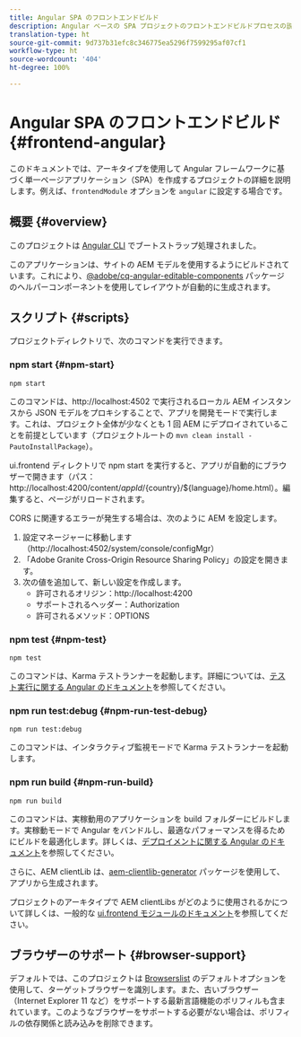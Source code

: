 ```yaml
---
title: Angular SPA のフロントエンドビルド
description: Angular ベースの SPA プロジェクトのフロントエンドビルドプロセスの説明
translation-type: ht
source-git-commit: 9d737b31efc8c346775ea5296f7599295af07cf1
workflow-type: ht
source-wordcount: '404'
ht-degree: 100%

---
```



# Angular SPA のフロントエンドビルド {#frontend-angular}

このドキュメントでは、アーキタイプを使用して Angular フレームワークに基づく単一ページアプリケーション（SPA）を作成するプロジェクトの詳細を説明します。例えば、`frontendModule` オプションを `angular` に設定する場合です。

## 概要 {#overview}

このプロジェクトは [Angular CLI](https://github.com/angular/angular-cli) でブートストラップ処理されました。

このアプリケーションは、サイトの AEM モデルを使用するようにビルドされています。これにより、[@adobe/cq-angular-editable-components](https://www.npmjs.com/package/@adobe/cq-angular-editable-components) パッケージのヘルパーコンポーネントを使用してレイアウトが自動的に生成されます。

## スクリプト {#scripts}

プロジェクトディレクトリで、次のコマンドを実行できます。

### npm start {#npm-start}

```
npm start
```

このコマンドは、http://localhost:4502 で実行されるローカル AEM インスタンスから JSON モデルをプロキシすることで、アプリを開発モードで実行します。これは、プロジェクト全体が少なくとも 1 回 AEM にデプロイされていることを前提としています（プロジェクトルートの `mvn clean install -PautoInstallPackage`）。

ui.frontend ディレクトリで npm start を実行すると、アプリが自動的にブラウザーで開きます（パス：http://localhost:4200/content/${appId}/${country}/${language}/home.html）。編集すると、ページがリロードされます。

CORS に関連するエラーが発生する場合は、次のように AEM を設定します。

1. 設定マネージャーに移動します（http://localhost:4502/system/console/configMgr）
1. 「Adobe Granite Cross-Origin Resource Sharing Policy」の設定を開きます。
1. 次の値を追加して、新しい設定を作成します。
   * 許可されるオリジン：http://localhost:4200
   * サポートされるヘッダー：Authorization
   * 許可されるメソッド：OPTIONS

### npm test {#npm-test}

```shell
npm test
```

このコマンドは、Karma テストランナーを起動します。詳細については、[テスト実行に関する Angular のドキュメント](https://angular.io/guide/testing)を参照してください。

### npm run test:debug {#npm-run-test-debug}

```shell
npm run test:debug
```

このコマンドは、インタラクティブ監視モードで Karma テストランナーを起動します。

### npm run build {#npm-run-build}

```shell
npm run build
```

このコマンドは、実稼動用のアプリケーションを build フォルダーにビルドします。実稼動モードで Angular をバンドルし、最適なパフォーマンスを得るためにビルドを最適化します。詳しくは、[デプロイメントに関する Angular のドキュメント](https://angular.io/guide/deployment)を参照してください。

さらに、AEM clientLib は、[aem-clientlib-generator](https://github.com/wcm-io-frontend/aem-clientlib-generator) パッケージを使用して、アプリから生成されます。

プロジェクトのアーキタイプで AEM clientLibs がどのように使用されるかについて詳しくは、一般的な [ui.frontend モジュールのドキュメント](uifrontend.md#clientlibs)を参照してください。

## ブラウザーのサポート {#browser-support}

デフォルトでは、このプロジェクトは [Browserslist](https://github.com/browserslist/browserslist) のデフォルトオプションを使用して、ターゲットブラウザーを識別します。また、古いブラウザー（Internet Explorer 11 など）をサポートする最新言語機能のポリフィルも含まれています。このようなブラウザーをサポートする必要がない場合は、ポリフィルの依存関係と読み込みを削除できます。

